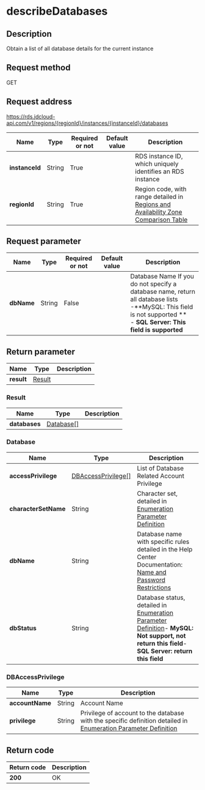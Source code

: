 # describeDatabases


## Description
Obtain a list of all database details for the current instance

## Request method
GET

## Request address
https://rds.jdcloud-api.com/v1/regions/{regionId}/instances/{instanceId}/databases

|Name|Type|Required or not|Default value|Description|
|---|---|---|---|---|
|**instanceId**|String|True||RDS instance ID, which uniquely identifies an RDS instance|
|**regionId**|String|True||Region code, with range detailed in [Regions and Availability Zone Comparison Table](../Enum-Definitions/Regions-AZ.md)|

## Request parameter
|Name|Type|Required or not|Default value|Description|
|---|---|---|---|---|
|**dbName**|String|False||Database Name If you do not specify a database name, return all database lists <br> -**MySQL: This field is not supported **<br>- **SQL Server: This field is supported**|


## Return parameter
|Name|Type|Description|
|---|---|---|
|**result**|[Result](##Result)||


### <a name="Result">Result</a>
|Name|Type|Description|
|---|---|---|
|**databases**|[Database[]](##Database)||
### <a name="Database">Database</a>
|Name|Type|Description|
|---|---|---|
|**accessPrivilege**|[DBAccessPrivilege[]](##DBAccessPrivilege)|List of Database Related Account Privilege|
|**characterSetName**|String|Character set, detailed in [Enumeration Parameter Definition](../Enum-Definitions/Enum-Definitions.md)|
|**dbName**|String|Database name with specific rules detailed in the Help Center Documentation: [Name and Password Restrictions](../../../documentation/Cloud-Database-and-Cache/RDS/Introduction/Restrictions/SQLServer-Restrictions.md)|
|**dbStatus**|String|Database status, detailed in [Enumeration Parameter Definition](../Enum-Definitions/Enum-Definitions.md)- **MySQL: Not support, not return this field**- **SQL Server: return this field**|
### <a name="DBAccessPrivilege">DBAccessPrivilege</a>
|Name|Type|Description|
|---|---|---|
|**accountName**|String|Account Name|
|**privilege**|String|Privilege of account to the database with the specific definition detailed in [Enumeration Parameter Definition](../Enum-Definitions/Enum-Definitions.md)|

## Return code
|Return code|Description|
|---|---|
|**200**|OK|
